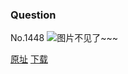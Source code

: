 ### Question
No.1448
![图片不见了~~~](https://imgs.xkcd.com/comics/question.png)

[原址](https://xkcd.com//1448) [下载](https://imgs.xkcd.com/comics/question.png)

